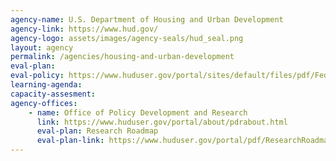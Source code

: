 ```yaml
---
agency-name: U.S. Department of Housing and Urban Development
agency-link: https://www.hud.gov/
agency-logo: assets/images/agency-seals/hud_seal.png
layout: agency
permalink: /agencies/housing-and-urban-development
eval-plan: 
eval-policy: https://www.huduser.gov/portal/sites/default/files/pdf/Federal-Register-2016-29215.pdf
learning-agenda:
capacity-assesment:
agency-offices:
    - name: Office of Policy Development and Research
      link: https://www.huduser.gov/portal/about/pdrabout.html
      eval-plan: Research Roadmap
      eval-plan-link: https://www.huduser.gov/portal/pdf/ResearchRoadmap-2017Update.pdf
---
```

